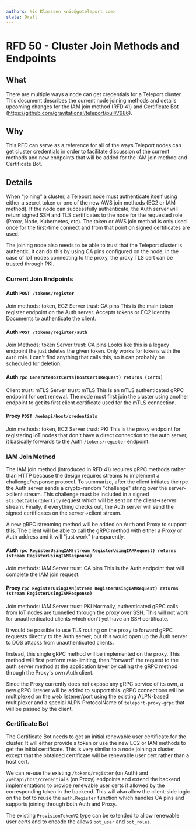 ```yaml
---
authors: Nic Klaassen <nic@goteleport.com>
state: Draft
---
```


# RFD 50 - Cluster Join Methods and Endpoints

## What

There are multiple ways a node can get credentials for a Teleport cluster. This
document describes the current node joining methods and details upcoming changes
for the IAM join method (RFD 41) and Certificate Bot
(https://github.com/gravitational/teleport/pull/7986).

## Why

This RFD can serve as a reference for all of the ways Teleport nodes can get
cluster credentials in order to facilitate discussion of the current methods and
new endpoints that will be added for the IAM join method and Certificate Bot.

## Details

When "joining" a cluster, a Teleport node must authenticate itself using either
a secret token or one of the new AWS join methods (EC2 or IAM method). If the
node can successfully authenticate, the Auth server will return signed SSH and
TLS certificates to the node for the requested role (Proxy, Node, Kubernetes,
etc). The token or AWS join method is only used once for the first-time connect
and from that point on signed certificates are used.

The joining node also needs to be able to trust that the Teleport cluster is
authentic. It can do this by using CA pins configured on the node, in the case
of IoT nodes connecting to the proxy, the proxy TLS cert can be trusted through
PKI.

### Current Join Endpoints

#### Auth `POST /tokens/register`
Join methods: token, EC2
Server trust: CA pins
This is the main token register endpoint on the Auth server. Accepts tokens or
EC2 Identity Documents to authenticate the client.

#### Auth `POST /tokens/register/auth`
Join Methods: token
Server trust: CA pins
Looks like this is a legacy endpoint the just deletes the given token. Only
works for tokens with the `Auth` role. I can't find anything that calls this, so
it can probably be scheduled for deletion.

#### Auth `rpc GenerateHostCerts(HostCertsRequest) returns (Certs)`
Client trust: mTLS
Server trust: mTLS
This is an mTLS authenticated gRPC endpoint for cert renewal. The node must
first join the cluster using another endpoint to get its first client
certificate used for the mTLS connection.

#### Proxy `POST /webapi/host/credentials`
Join methods: token, EC2
Server trust: PKI
This is the proxy endpoint for registering IoT nodes that don't have a direct connection to the auth server, it basically forwards to
the Auth `/tokens/register` endpoint.

### IAM Join Method
The IAM join method (introduced in RFD 41) requires gRPC methods rather than
HTTP because the design requires streams to implement a challenge/response
protocol. To summarize, after the client initiates the rpc the Auth server sends
a crypto-random "challenge" string over the server->client stream. This
challenge must be included in a signed `sts:GetCallerIdentity` request which
will be sent on the client->server stream.  Finally, if everything checks out,
the Auth server will send the signed certificates on the server->client stream.

A new gRPC streaming method will be added on Auth and Proxy to support this. The
client will be able to call the gRPC method with either a Proxy or Auth address
and it will "just work" transparently.

#### Auth `rpc RegisterUsingIAM(stream RegisterUsingIAMRequest) returns (stream RegisterUsingIAMResponse)`
Join methods: IAM
Server trust: CA pins
This is the Auth endpoint that will complete the IAM join request.

#### Proxy `rpc RegisterUsingIAM(stream RegisterUsingIAMRequest) returns (stream RegisterUsingIAMResponse)`
Join methods: IAM
Server trust: PKI
Normally, authenticated gRPC calls from IoT nodes are tunnelled through the
proxy over SSH. This will not work for unauthenticated clients which don't yet
have an SSH certificate.

It would be possible to use TLS routing on the proxy to forward gRPC requests
directly to the Auth server, but this would open up the Auth server to DOS
attacks from unauthenticated clients.

Instead, this single gRPC method will be implemented on the proxy. This method
will first perform rate-limiting, then "forward" the request to the auth server
method at the application layer by calling the gRPC method through the Proxy's
own Auth client.

Since the Proxy currently does not expose any gRPC service of its own, a new
gRPC listener will be added to support this. gRPC connections will be
multiplexed on the web listener/port using the existing ALPN-based multiplexer
and a special ALPN ProtocolName of `teleport-proxy-grpc` that will be passed by
the client.

### Certificate Bot
The Certificate Bot needs to get an initial renewable user certificate for the
cluster. It will either provide a token or use the new EC2 or IAM methods to get
the initial certificate. This is very similar to a node joining a cluster,
except that the obtained certificate will be renewable user cert rather than a
host cert.

We can re-use the existing `/tokens/register` (on Auth) and
`/webapi/host/credentials` (on Proxy) endpoints and extend the backend
implementations to provide renewable user certs if allowed by the corresponding
token in the backend. This will also allow the client-side logic on the bot to
reuse the `auth.Register` function which handles CA pins and supports joining
through both Auth and Proxy.

The existing `ProvisionTokenV2` type can be extended to allow renewable user
certs and to encode the allows `bot_user` and `bot_roles`.
